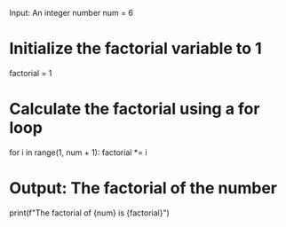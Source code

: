 Input: An integer number
num = 6

# Initialize the factorial variable to 1
factorial = 1

# Calculate the factorial using a for loop
for i in range(1, num + 1):
    factorial *= i

# Output: The factorial of the number
print(f"The factorial of {num} is {factorial}")
